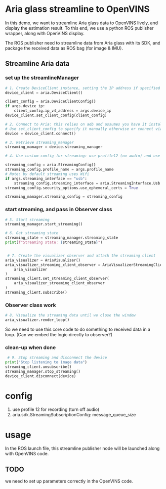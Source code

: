 # Aria glass streamline to OpenVINS
In this demo, we want to streamline Aria glass data to OpenVINS lively, and display the estimation result. To this end, we use a python ROS publisher wrapper, along with OpenVINS display. 

The ROS publisher need to streamline data from Aria glass with its SDK, and package the received data as ROS bag (for image & IMU). 


## Streamline Aria data

### set up the streamlineManager
```python
# 1. Create DeviceClient instance, setting the IP address if specified
device_client = aria.DeviceClient()

client_config = aria.DeviceClientConfig()
if args.device_ip:
    client_config.ip_v4_address = args.device_ip
device_client.set_client_config(client_config)

# 2. Connect to Aria: this relies on adb and assumes you have it installed on your path.
# Use set_client_config to specify it manually otherwise or connect via IP address.
device = device_client.connect()

# 3. Retrieve streaming_manager
streaming_manager = device.streaming_manager

# 4. Use custom config for streaming: use profile12 (no audio) and use ephemeral certs

streaming_config = aria.StreamingConfig()
streaming_config.profile_name = args.profile_name
# Note: by default streaming uses Wifi
if args.streaming_interface == "usb":
    streaming_config.streaming_interface = aria.StreamingInterface.Usb
streaming_config.security_options.use_ephemeral_certs = True

streaming_manager.streaming_config = streaming_config

```

### start streaming, and pass in Observer class
```python
# 5. Start streaming
streaming_manager.start_streaming()

# 6. Get streaming state
streaming_state = streaming_manager.streaming_state
print(f"Streaming state: {streaming_state}")


 # 7. Create the visualizer observer and attach the streaming client
aria_visualizer = AriaVisualizer()
aria_visualizer_streaming_client_observer = AriaVisualizerStreamingClientObserver(
    aria_visualizer
)
streaming_client.set_streaming_client_observer(
    aria_visualizer_streaming_client_observer
)
streaming_client.subscribe()
```
### Observer class work
```python
# 8. Visualize the streaming data until we close the window
aria_visualizer.render_loop()
```

So we need to use this core code to do something to received data in a loop. (Can we embed the logic directly to observer?)


### clean-up when done
```python
 # 9. Stop streaming and disconnect the device
print("Stop listening to image data")
streaming_client.unsubscribe()
streaming_manager.stop_streaming()
device_client.disconnect(device)
```

# config

1. use profile 12 for recording (turn off audio)
2. aria.sdk.StreamingSubscriptionConfig: message_queue_size


# usage
In the ROS launch file, this streamline publisher node will be launched along with OpenVINS code. 

## TODO
we need to set up parameters correctly in the OpenVINS code. 

